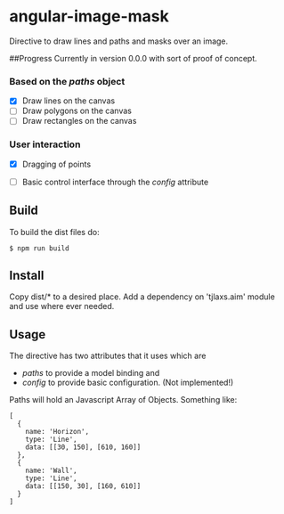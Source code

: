 # angular-image-mask

Directive to draw lines and paths and masks over an image.


##Progress
Currently in version 0.0.0 with sort of proof of concept.

### Based on the *paths* object
* [x] Draw lines on the canvas
* [ ] Draw polygons on the canvas
* [ ] Draw rectangles on the canvas

### User interaction
* [x] Dragging of points
* [ ] Basic control interface through the *config* attribute


## Build

To build the dist files do:
```
$ npm run build
```


## Install

Copy dist/* to a desired place. Add a dependency on 'tjlaxs.aim'
module and use <canvas tjl-image-mask> where ever needed.


## Usage

The directive has two attributes that it uses which are
 * *paths* to provide a model binding and
 * *config* to provide basic configuration. (Not implemented!)
 
Paths will hold an Javascript Array of Objects. Something like:
```
[
  {
    name: 'Horizon',
    type: 'Line',
    data: [[30, 150], [610, 160]]
  },
  {
    name: 'Wall',
    type: 'Line',
    data: [[150, 30], [160, 610]]
  }
]
```
